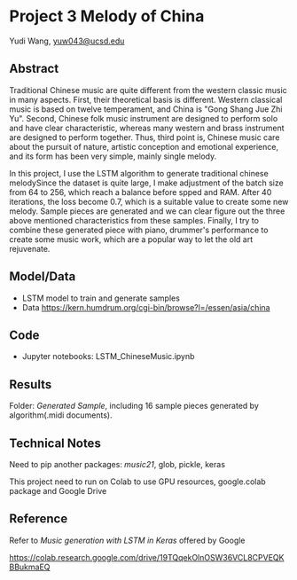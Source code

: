 # Project 3 Melody of China

Yudi Wang, yuw043@ucsd.edu


## Abstract

Traditional Chinese music are quite different from the western classic music in many aspects. First, their theoretical basis is different. Western classical music is based on twelve temperament, and China is "Gong Shang Jue Zhi Yu". Second, Chinese folk music instrument are designed to perform solo and have clear characteristic, whereas many western and brass instrument are designed to perform together. Thus, third point is, Chinese music care about the pursuit of nature, artistic conception and emotional experience, and its form has been very simple, mainly single melody. 

In this project, I use the LSTM algorithm to generate traditional chinese melodySince the dataset is quite large, I make adjustment of the batch size from 64 to 256, which reach a balance before spped and RAM. After 40 iterations, the loss become 0.7, which is a suitable value to create some new melody. Sample pieces are generated and we can clear figure out the three above mentioned characteristics from these samples. Finally, I try to combine these generated piece with piano, drummer's performance to create some music work, which are a popular way to let the old art rejuvenate.



## Model/Data


- LSTM model to train and generate samples
- Data https://kern.humdrum.org/cgi-bin/browse?l=/essen/asia/china


## Code

- Jupyter notebooks: LSTM_ChineseMusic.ipynb

## Results

Folder: *Generated Sample*, including 16 sample pieces generated by algorithm(.midi documents).



## Technical Notes

Need to pip another packages: *music21*, glob, pickle, keras
 
This project need to run on Colab to use GPU resources, google.colab package and Google Drive


## Reference

Refer to *Music generation with LSTM in Keras* offered by Google

https://colab.research.google.com/drive/19TQqekOlnOSW36VCL8CPVEQKBBukmaEQ
